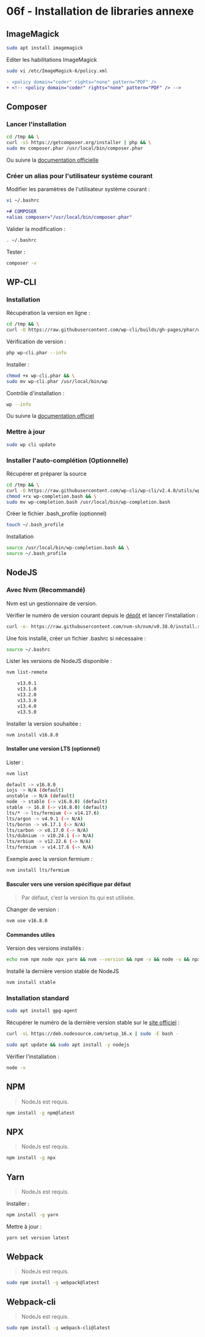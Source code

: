 # 06f - Installation de libraries annexe

## ImageMagick

```bash
sudo apt install imagemagick
```

Editer les habilitations ImageMagick

```bash
sudo vi /etc/ImageMagick-6/policy.xml
```

```diff
- <policy domain="coder" rights="none" pattern="PDF" />
+ <!-- <policy domain="coder" rights="none" pattern="PDF" /> -->
```

## Composer

### Lancer l'installation

```bash
cd /tmp && \
curl -sS https://getcomposer.org/installer | php && \
sudo mv composer.phar /usr/local/bin/composer.phar
```

Ou suivre la [documentation officielle](https://getcomposer.org/download/)

### Créer un alias pour l'utilisateur système courant

Modifier les paramètres de l'utilisateur système courant :

```bash
vi ~/.bashrc
```

```diff
+# COMPOSER
+alias composer="/usr/local/bin/composer.phar"
```

Valider la modification :

```bash
. ~/.bashrc
```

Tester :

```bash
composer -v
```

## WP-CLI

### Installation

Récupération la version en ligne :

```bash
cd /tmp && \
curl -O https://raw.githubusercontent.com/wp-cli/builds/gh-pages/phar/wp-cli.phar
```

Vérification de version :

```bash
php wp-cli.phar --info
```

Installer :

```bash
chmod +x wp-cli.phar && \
sudo mv wp-cli.phar /usr/local/bin/wp
```

Contrôle d'installation :

```bash
wp --info
```

Ou suivre la [documentation officiel](https://wp-cli.org/#installing)

### Mettre à jour

```bash
sudo wp cli update
```

### Installer l'auto-complétion (Optionnelle)

Récupérer et préparer la source

```bash
cd /tmp && \
curl -O https://raw.githubusercontent.com/wp-cli/wp-cli/v2.4.0/utils/wp-completion.bash && \
chmod +rx wp-completion.bash && \
sudo mv wp-completion.bash /usr/local/bin/wp-completion.bash
```

Créer le fichier .bash_profile (optionnel)

```bash
touch ~/.bash_profile
```

Installation

```bash
source /usr/local/bin/wp-completion.bash && \
source ~/.bash_profile
```

## NodeJS

### Avec Nvm (Recommandé)

Nvm est un gestionnaire de version.

Vérifier le numéro de version courant depuis le [dépôt](https://github.com/nvm-sh/nvm) et lancer l’installation :

```bash
curl -o- https://raw.githubusercontent.com/nvm-sh/nvm/v0.38.0/install.sh | bash
```

Une fois installé, créer un fichier .bashrc si nécessaire :

```bash
source ~/.bashrc
```

Lister les versions de NodeJS disponible :

```bash
nvm list-remote
```

```bash
    v13.0.1
    v13.1.0
    v13.2.0
    v13.3.0
    v13.4.0
    v13.5.0
```

Installer la version souhaitée :

```bash
nvm install v16.8.0
```

#### Installer une version LTS (optionnel)

Lister :

```bash
nvm list
```

```bash
default -> v16.8.0
iojs -> N/A (default)
unstable -> N/A (default)
node -> stable (-> v16.8.0) (default)
stable -> 16.8 (-> v16.8.0) (default)
lts/* -> lts/fermium (-> v14.17.6)
lts/argon -> v4.9.1 (-> N/A)
lts/boron -> v6.17.1 (-> N/A)
lts/carbon -> v8.17.0 (-> N/A)
lts/dubnium -> v10.24.1 (-> N/A)
lts/erbium -> v12.22.6 (-> N/A)
lts/fermium -> v14.17.6 (-> N/A)
```

Exemple avec la version fermium :

```bash
nvm install lts/fermium
```

#### Basculer vers une version spécifique par défaut

> Par défaut, c’est la version lts qui est utilisée.

Changer de version :

```bash
nvm use v16.8.0
```

#### Commandes utiles

Version des versions installés :

```bash
echo nvm npm node npx yarn && nvm --version && npm -v && node -v && npx -v && yarn -v
```

Installé la dernière version stable de NodeJS

```bash
nvm install stable
```

### Installation standard

```bash
sudo apt install gpg-agent
```

Récupérer le numéro de la dernière version stable sur le [site officiel](https://nodejs.org/en/) :

```bash
curl -sL https://deb.nodesource.com/setup_16.x | sudo -E bash -
```

```bash
sudo apt update && sudo apt install -y nodejs
```

Vérifier l'installation :

```bash
node -v
```

## NPM

> NodeJs est requis.

```bash
npm install -g npm@latest
```

## NPX

> NodeJs est requis.

```bash
npm install -g npx
```

## Yarn

> NodeJs est requis.

Installer :

```bash
npm install -g yarn
```

Mettre à jour :

```bash
yarn set version latest
```

## Webpack

> NodeJs est requis.

```bash
sudo npm install -g webpack@latest
```

## Webpack-cli

> NodeJs est requis.

```bash
sudo npm install -g webpack-cli@latest
```